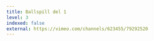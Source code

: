 ```yaml
---
title: Ballspill del 1
level: 3
indexed: false
external: https://vimeo.com/channels/623455/79292520
---
```

